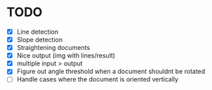 # TODO

- [x] Line detection
- [x] Slope detection
- [x] Straightening documents
- [x] Nice output (img with lines/result)
- [x] multiple input > output
- [x] Figure out angle threshold when a document shouldnt be rotated
- [ ] Handle cases where the document is oriented vertically
